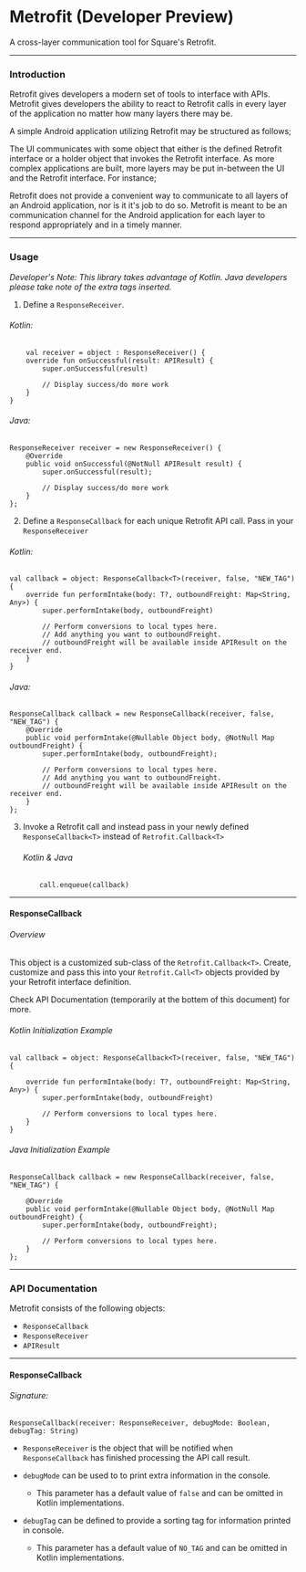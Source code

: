 # Metrofit (Developer Preview)

A cross-layer communication tool for Square's Retrofit. 


---

### Introduction

Retrofit gives developers a modern set of tools to interface with APIs. Metrofit gives developers the ability to react to Retrofit calls in every layer of the application no matter how many layers there may be.

A simple Android application utilizing Retrofit may be structured as follows;

The UI communicates with some object that either is the defined Retrofit interface or a holder object that invokes the Retrofit interface. As more complex applications are built, more layers may be put in-between the UI and the Retrofit interface. For instance;


Retrofit does not provide a convenient way to communicate to all layers of an Android application, nor is it it's job to do so. Metrofit is meant to be an communication channel for the Android application for each layer to respond appropriately and in a timely manner.

---

### Usage

*Developer's Note: This library takes advantage of Kotlin. Java developers please take note of the extra tags inserted.*


1) Define a `ResponseReceiver`.

###### Kotlin:

~~~~
    val receiver = object : ResponseReceiver() {
    override fun onSuccessful(result: APIResult) {
        super.onSuccessful(result)

        // Display success/do more work
    }
}
~~~~
###### Java:
~~~~
ResponseReceiver receiver = new ResponseReceiver() {
    @Override
    public void onSuccessful(@NotNull APIResult result) {
        super.onSuccessful(result);
        
        // Display success/do more work
    }
};
~~~~


2) Define a `ResponseCallback` for each unique Retrofit API call. Pass in your `ResponseReceiver`

###### Kotlin:
~~~~
val callback = object: ResponseCallback<T>(receiver, false, "NEW_TAG") {
	override fun performIntake(body: T?, outboundFreight: Map<String, Any>) {
        super.performIntake(body, outboundFreight)

        // Perform conversions to local types here.
        // Add anything you want to outboundFreight.
        // outboundFreight will be available inside APIResult on the receiver end.
    }
}
~~~~

###### Java:

~~~~
ResponseCallback callback = new ResponseCallback(receiver, false, "NEW_TAG") {
    @Override
    public void performIntake(@Nullable Object body, @NotNull Map outboundFreight) {
        super.performIntake(body, outboundFreight);

        // Perform conversions to local types here.
        // Add anything you want to outboundFreight.
        // outboundFreight will be available inside APIResult on the receiver end.
    }
};
~~~~

    

3) Invoke a Retrofit call and instead pass in your newly defined `ResponseCallback<T>` instead of `Retrofit.Callback<T>`
    ###### Kotlin & Java
	~~~
		call.enqueue(callback)
	~~~ 

---

#### ResponseCallback

###### Overview

This object is a customized sub-class of the `Retrofit.Callback<T>`. Create, customize and pass this into your `Retrofit.Call<T>` objects provided by your Retrofit interface definition. 

Check API Documentation (temporarily at the bottem of this document) for more.

###### Kotlin Initialization Example

~~~~
val callback = object: ResponseCallback<T>(receiver, false, "NEW_TAG") {

    override fun performIntake(body: T?, outboundFreight: Map<String, Any>) {
        super.performIntake(body, outboundFreight)
        
        // Perform conversions to local types here.
    }
}
~~~~

###### Java Initialization Example

~~~~
ResponseCallback callback = new ResponseCallback(receiver, false, "NEW_TAG") {

    @Override
    public void performIntake(@Nullable Object body, @NotNull Map outboundFreight) {
        super.performIntake(body, outboundFreight);
        
        // Perform conversions to local types here.
    }
};
~~~~


---

### API Documentation

Metrofit consists of the following objects:

* `ResponseCallback` 
* `ResponseReceiver`
* `APIResult`

---

#### ResponseCallback

###### Signature:

`ResponseCallback(receiver: ResponseReceiver, debugMode: Boolean, debugTag: String)`


* `ResponseReceiver` is the object that will be notified when `ResponseCallback` has finished processing the API call result.

* `debugMode` can be used to to print extra information in the console. 
	* This parameter has a default value of `false` and can be omitted in Kotlin implementations.
* `debugTag` can be defined to provide a sorting tag for information printed in console.
	* This parameter has a default value of `NO_TAG` and can be omitted in Kotlin implementations.

